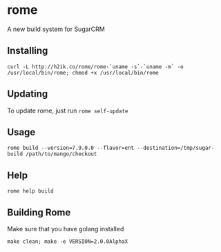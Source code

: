 # rome
A new build system for SugarCRM

## Installing
```shell
curl -L http://h2ik.co/rome/rome-`uname -s`-`uname -m` -o /usr/local/bin/rome; chmod +x /usr/local/bin/rome
```

## Updating
To update rome, just run `rome self-update`

## Usage
`rome build --version=7.9.0.0 --flavor=ent --destination=/tmp/sugar-build /path/to/mango/checkout`

## Help
`rome help build`

## Building Rome
Make sure that you have golang installed

`make clean; make -e VERSION=2.0.0AlphaX`

